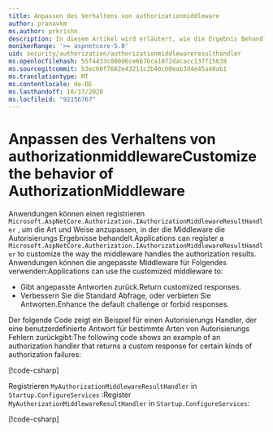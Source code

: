 ```yaml
---
title: Anpassen des Verhaltens von authorizationmiddleware
author: pranavkm
ms.author: prkrishn
description: In diesem Artikel wird erläutert, wie die Ergebnis Behandlung von authorizationmiddleware angepasst wird.
monikerRange: '>= aspnetcore-5.0'
uid: security/authorization/authorizationmiddlewareresulthandler
ms.openlocfilehash: 55f4433c080d6ce6676ca1072dacacc137f15638
ms.sourcegitcommit: b3ec60f7682e43211c2b40c60eab3d4e45a48ab1
ms.translationtype: MT
ms.contentlocale: de-DE
ms.lasthandoff: 10/17/2020
ms.locfileid: "92156767"
---
```

# <a name="customize-the-behavior-of-authorizationmiddleware"></a><span data-ttu-id="38da0-103">Anpassen des Verhaltens von authorizationmiddleware</span><span class="sxs-lookup"><span data-stu-id="38da0-103">Customize the behavior of AuthorizationMiddleware</span></span>

<span data-ttu-id="38da0-104">Anwendungen können einen registrieren `Microsoft.AspNetCore.Authorization.IAuthorizationMiddlewareResultHandler` , um die Art und Weise anzupassen, in der die Middleware die Autorisierungs Ergebnisse behandelt.</span><span class="sxs-lookup"><span data-stu-id="38da0-104">Applications can register a `Microsoft.AspNetCore.Authorization.IAuthorizationMiddlewareResultHandler` to customize the way the middleware handles the authorization results.</span></span> <span data-ttu-id="38da0-105">Anwendungen können die angepasste Middleware für Folgendes verwenden:</span><span class="sxs-lookup"><span data-stu-id="38da0-105">Applications can use the customized middleware to:</span></span>

* <span data-ttu-id="38da0-106">Gibt angepasste Antworten zurück.</span><span class="sxs-lookup"><span data-stu-id="38da0-106">Return customized responses.</span></span>
* <span data-ttu-id="38da0-107">Verbessern Sie die Standard Abfrage, oder verbieten Sie Antworten.</span><span class="sxs-lookup"><span data-stu-id="38da0-107">Enhance the default challenge or forbid responses.</span></span>

<span data-ttu-id="38da0-108">Der folgende Code zeigt ein Beispiel für einen Autorisierungs Handler, der eine benutzerdefinierte Antwort für bestimmte Arten von Autorisierungs Fehlern zurückgibt:</span><span class="sxs-lookup"><span data-stu-id="38da0-108">The following code shows an example of an authorization handler that returns a custom response for certain kinds of authorization failures:</span></span>

[!code-csharp[](customizingauthorizationmiddlewareresponse/sample/AuthorizationMiddlewareResultHandlerSample/MyAuthorizationMiddlewareResultHandler.cs)]

<span data-ttu-id="38da0-109">Registrieren `MyAuthorizationMiddlewareResultHandler` in `Startup.ConfigureServices` :</span><span class="sxs-lookup"><span data-stu-id="38da0-109">Register `MyAuthorizationMiddlewareResultHandler` in `Startup.ConfigureServices`:</span></span>

[!code-csharp[](customizingauthorizationmiddlewareresponse/sample/AuthorizationMiddlewareResultHandlerSample/Startup.cs?name=snippet)]

<!-- <xref:Microsoft.AspNetCore.Authorization.IAuthorizationMiddlewareResultHandler /> -->